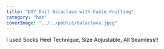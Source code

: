 ```yaml
---
title: "DIY Knit Balaclava with Cable Knitting"
category: "hat"
coverImage: "../../public/balaclava.jpeg"
---
```

I used Socks Heel Technique, Size Adjustable, All Seamless!!
